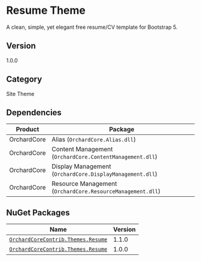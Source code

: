 # Resume Theme

A clean, simple, yet elegant free resume/CV template for Bootstrap 5.

## Version

1.0.0

## Category

Site Theme

## Dependencies

| Product | Package |
| --- | --- |
| OrchardCore | Alias (`OrchardCore.Alias.dll`) |
| OrchardCore | Content Management (`OrchardCore.ContentManagement.dll`) |
| OrchardCore | Display Management (`OrchardCore.DisplayManagement.dll`) |
| OrchardCore | Resource Management (`OrchardCore.ResourceManagement.dll`) |

## NuGet Packages

| Name | Version |
| --- | --- |
| [`OrchardCoreContrib.Themes.Resume`](https://www.nuget.org/packages/OrchardCoreContrib.Themes.Resume/1.1.0) | 1.1.0 |
| [`OrchardCoreContrib.Themes.Resume`](https://www.nuget.org/packages/OrchardCoreContrib.Themes.Resume/1.0.0) | 1.0.0 |
